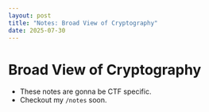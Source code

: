 ```yaml
---
layout: post
title: "Notes: Broad View of Cryptography"
date: 2025-07-30
---
```


# Broad View of Cryptography
- These notes are gonna be CTF specific.
- Checkout my `/notes` soon.